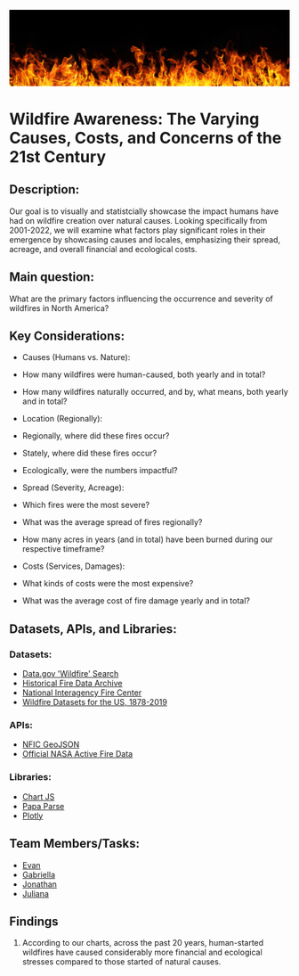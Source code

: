 ![Header](Images/Banner.jpeg)

# Wildfire Awareness: The Varying Causes, Costs, and Concerns of the 21st Century

## Description:

Our goal is to visually and statistcially showcase the impact humans have had on wildfire creation over natural causes. Looking specifically from 2001-2022, we will examine what factors play significant roles in their emergence by showcasing causes and locales, emphasizing their spread, acreage, and overall financial and ecological costs.

## Main question:

What are the primary factors influencing the occurrence and severity of  wildfires in North America?

## Key Considerations:
	
- Causes (Humans vs. Nature):
- 	How many wildfires were human-caused, both yearly and in total?
- 	How many wildfires naturally occurred, and by, what means, both yearly and in total?
  
- Location (Regionally):
- 	Regionally, where did these fires occur?
- 	Stately, where did these fires occur?
- 	Ecologically, were the numbers impactful?
  
- Spread (Severity, Acreage):
- 	Which fires were the most severe?
- 	What was the average spread of fires regionally?
- 	How many acres in years (and in total) have been burned during our respective timeframe?
  
- Costs (Services, Damages):
- 	What kinds of costs were the most expensive?
- 	What was the average cost of fire damage yearly and in total?

## Datasets, APIs, and Libraries:

### Datasets:

- [Data.gov 'Wildfire' Search](https://catalog.data.gov/dataset?tags=wildfire)
- [Historical Fire Data Archive](https://firms.modaps.eosdis.nasa.gov/usfs/download/)
- [National Interagency Fire Center](https://www.nifc.gov/fire-information/statistics/wildfires)
- [Wildfire Datasets for the US, 1878-2019](https://www.sciencebase.gov/catalog/item/5ee13de982ce3bd58d7be7e7)

### APIs:

- [NFIC GeoJSON](https://services3.arcgis.com/T4QMspbfLg3qTGWY/arcgis/rest/services/WFIGS_Incident_Locations_Current/FeatureServer/0/query?outFields=*&where=1%3D1&f=geojson)
- [Official NASA Active Fire Data](https://firms.modaps.eosdis.nasa.gov/usfs/api/area/)

### Libraries:

- [Chart JS](https://www.chartjs.org/)
- [Papa Parse](https://www.papaparse.com/)
- [Plotly](https://plotly.com/javascript/)

## Team Members/Tasks:

- [Evan](https://github.com/Emichi25)
- [Gabriella](https://github.com/Gabriellaade)
- [Jonathan](https://github.com/jccrock311)
- [Juliana](https://github.com/julianac12)

## Findings

1. According to our charts, across the past 20 years, human-started wildfires have caused considerably more financial and ecological stresses compared to those started of natural causes.


